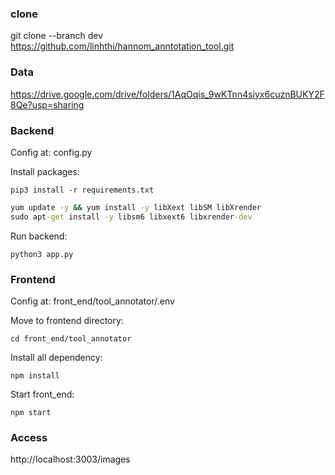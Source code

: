 ### clone
git clone --branch dev https://github.com/linhthi/hannom_anntotation_tool.git

### Data
https://drive.google.com/drive/folders/1AqOqis_9wKTnn4siyx6cuznBUKY2F8Qe?usp=sharing

### Backend
Config at: config.py

Install packages:
```
pip3 install -r requirements.txt
```
```bat
yum update -y && yum install -y libXext libSM libXrender
sudo apt-get install -y libsm6 libxext6 libxrender-dev
```
Run backend:
```
python3 app.py
```

### Frontend
Config at: front_end/tool_annotator/.env

Move to frontend directory:
```
cd front_end/tool_annotator
```
Install all dependency:
```
npm install
```
Start front_end:
```
npm start
```

### Access
http://localhost:3003/images
